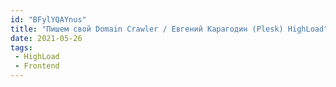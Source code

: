 ```yaml
---
id: "BFylYQAYnus"
title: "Пишем свой Domain Crawler / Евгений Карагодин (Plesk) HighLoad"
date: 2021-05-26
tags:
 - HighLoad
 - Frontend
---
```

